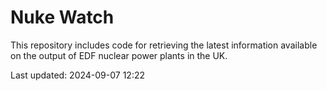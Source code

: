 # Nuke Watch

This repository includes code for retrieving the latest information available on the output of EDF nuclear power plants in the UK.

Last updated: 2024-09-07 12:22